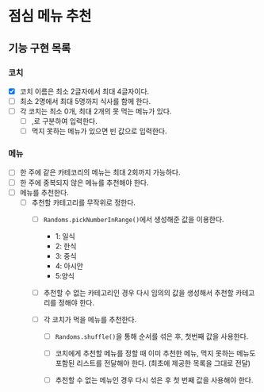 # 점심 메뉴 추천

## 기능 구현 목록

### 코치

- [x] 코치 이름은 최소 2글자에서 최대 4글자이다.
- [ ] 최소 2명에서 최대 5명까지 식사를 함께 한다.
- [ ] 각 코치는 최소 0개, 최대 2개의 못 먹는 메뉴가 있다.
    - [ ] ,로 구분하여 입력한다.
    - [ ] 먹지 못하는 메뉴가 있으면 빈 값으로 입력한다.

### 메뉴

- [ ] 한 주에 같은 카테코리의 메뉴는 최대 2회까지 가능하다.
- [ ] 한 주에 중복되지 않은 메뉴를 추천해야 한다.
- [ ] 메뉴를 추천한다.
    - [ ] 추천할 카테고리를 무작위로 정한다.
        - [ ] `Randoms.pickNumberInRange()`에서 생성해준 값을 이용한다.
            - 1: 일식
            - 2: 한식
            - 3: 중식
            - 4: 아시안
            - 5:양식
        - [ ] 추천할 수 없는 카테고리인 경우 다시 임의의 값을 생성해서 추천할 카테고리를 정해야 한다.

        - [ ] 각 코치가 먹을 메뉴를 추천한다.
            - [ ] `Randoms.shuffle()`을 통해 순서를 섞은 후, 첫번째 값을 사용한다.
            - [ ] 코치에게 추천할 메뉴를 정할 때 이미 추천한 메뉴, 먹지 못하는 메뉴도 포함된 리스트를 전달해야 한다. (최초에 제공한 목록을 그대로 전달)
            - [ ] 추천할 수 없는 메뉴인 경우 다시 섞은 후 첫 번째 값을 사용해야 한다.

